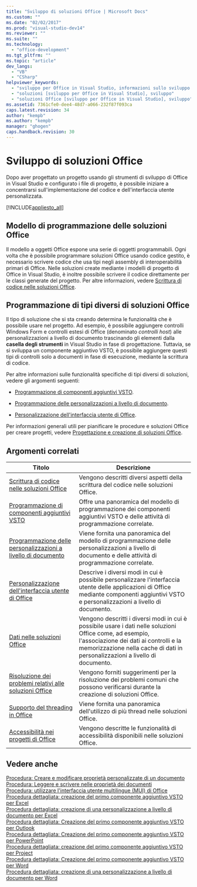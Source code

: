```yaml
---
title: "Sviluppo di soluzioni Office | Microsoft Docs"
ms.custom: ""
ms.date: "02/02/2017"
ms.prod: "visual-studio-dev14"
ms.reviewer: ""
ms.suite: ""
ms.technology: 
  - "office-development"
ms.tgt_pltfrm: ""
ms.topic: "article"
dev_langs: 
  - "VB"
  - "CSharp"
helpviewer_keywords: 
  - "sviluppo per Office in Visual Studio, informazioni sullo sviluppo di soluzioni"
  - "soluzioni [sviluppo per Office in Visual Studio], sviluppo"
  - "soluzioni Office [sviluppo per Office in Visual Studio], sviluppo"
ms.assetid: 7361cfe0-dee4-48d7-a066-232f87f093ca
caps.latest.revision: 34
author: "kempb"
ms.author: "kempb"
manager: "ghogen"
caps.handback.revision: 30
---
```

# Sviluppo di soluzioni Office
  Dopo aver progettato un progetto usando gli strumenti di sviluppo di Office in Visual Studio e configurato i file di progetto, è possibile iniziare a concentrarsi sull'implementazione del codice e dell'interfaccia utente personalizzata.  
  
 [!INCLUDE[appliesto_all](../vsto/includes/appliesto-all-md.md)]  
  
## Modello di programmazione delle soluzioni Office  
 Il modello a oggetti Office espone una serie di oggetti programmabili. Ogni volta che è possibile programmare soluzioni Office usando codice gestito, è necessario scrivere codice che usa tipi negli assembly di interoperabilità primari di Office. Nelle soluzioni create mediante i modelli di progetto di Office in Visual Studio, è inoltre possibile scrivere il codice direttamente per le classi generate del progetto. Per altre informazioni, vedere [Scrittura di codice nelle soluzioni Office](../vsto/writing-code-in-office-solutions.md).  
  
## Programmazione di tipi diversi di soluzioni Office  
 Il tipo di soluzione che si sta creando determina le funzionalità che è possibile usare nel progetto. Ad esempio, è possibile aggiungere controlli Windows Form e controlli estesi di Office \(denominato *controlli host*\) alle personalizzazioni a livello di documento trascinando gli elementi dalla **casella degli strumenti** in Visual Studio in fase di progettazione. Tuttavia, se si sviluppa un componente aggiuntivo VSTO, è possibile aggiungere questi tipi di controlli solo a documenti in fase di esecuzione, mediante la scrittura di codice.  
  
 Per altre informazioni sulle funzionalità specifiche di tipi diversi di soluzioni, vedere gli argomenti seguenti:  
  
-   [Programmazione di componenti aggiuntivi VSTO](../vsto/programming-vsto-add-ins.md).  
  
-   [Programmazione delle personalizzazioni a livello di documento](../vsto/programming-document-level-customizations.md).  
  
-   [Personalizzazione dell'interfaccia utente di Office](../vsto/office-ui-customization.md).  
  
 Per informazioni generali utili per pianificare le procedure e soluzioni Office per creare progetti, vedere [Progettazione e creazione di soluzioni Office](../vsto/designing-and-creating-office-solutions.md).  
  
## Argomenti correlati  
  
|Titolo|Descrizione|  
|------------|-----------------|  
|[Scrittura di codice nelle soluzioni Office](../vsto/writing-code-in-office-solutions.md)|Vengono descritti diversi aspetti della scrittura del codice nelle soluzioni Office.|  
|[Programmazione di componenti aggiuntivi VSTO](../vsto/programming-vsto-add-ins.md)|Offre una panoramica del modello di programmazione dei componenti aggiuntivi VSTO e delle attività di programmazione correlate.|  
|[Programmazione delle personalizzazioni a livello di documento](../vsto/programming-document-level-customizations.md)|Viene fornita una panoramica del modello di programmazione delle personalizzazioni a livello di documento e delle attività di programmazione correlate.|  
|[Personalizzazione dell'interfaccia utente di Office](../vsto/office-ui-customization.md)|Descrive i diversi modi in cui è possibile personalizzare l'interfaccia utente delle applicazioni di Office mediante componenti aggiuntivi VSTO e personalizzazioni a livello di documento.|  
|[Dati nelle soluzioni Office](../vsto/data-in-office-solutions.md)|Vengono descritti i diversi modi in cui è possibile usare i dati nelle soluzioni Office come, ad esempio, l'associazione dei dati ai controlli e la memorizzazione nella cache di dati in personalizzazioni a livello di documento.|  
|[Risoluzione dei problemi relativi alle soluzioni Office](../vsto/troubleshooting-office-solutions.md)|Vengono forniti suggerimenti per la risoluzione dei problemi comuni che possono verificarsi durante la creazione di soluzioni Office.|  
|[Supporto del threading in Office](../vsto/threading-support-in-office.md)|Viene fornita una panoramica dell'utilizzo di più thread nelle soluzioni Office.|  
|[Accessibilità nei progetti di Office](../vsto/accessibility-in-office-projects.md)|Vengono descritte le funzionalità di accessibilità disponibili nelle soluzioni Office.|  
  
## Vedere anche  
 [Procedura: Creare e modificare proprietà personalizzate di un documento](../vsto/how-to-create-and-modify-custom-document-properties.md)   
 [Procedura: Leggere e scrivere nelle proprietà dei documenti](../vsto/how-to-read-from-and-write-to-document-properties.md)   
 [Procedura: utilizzare l'interfaccia utente multilingue &#40;MUI&#41; di Office](../vsto/how-to-target-the-office-multilingual-user-interface.md)   
 [Procedura dettagliata: creazione del primo componente aggiuntivo VSTO per Excel](../vsto/walkthrough-creating-your-first-vsto-add-in-for-excel.md)   
 [Procedura dettagliata: creazione di una personalizzazione a livello di documento per Excel](../vsto/walkthrough-creating-your-first-document-level-customization-for-excel.md)   
 [Procedura dettagliata: Creazione del primo componente aggiuntivo VSTO per Outlook](../vsto/walkthrough-creating-your-first-vsto-add-in-for-outlook.md)   
 [Procedura dettagliata: Creazione del primo componente aggiuntivo VSTO per PowerPoint](../vsto/walkthrough-creating-your-first-vsto-add-in-for-powerpoint.md)   
 [Procedura dettagliata: creazione del primo componente aggiuntivo VSTO per Project](../vsto/walkthrough-creating-your-first-vsto-add-in-for-project.md)   
 [Procedura dettagliata: Creazione del primo componente aggiuntivo VSTO per Word](../vsto/walkthrough-creating-your-first-vsto-add-in-for-word.md)   
 [Procedura dettagliata: creazione di una personalizzazione a livello di documento per Word](../vsto/walkthrough-creating-your-first-document-level-customization-for-word.md)  
  
  